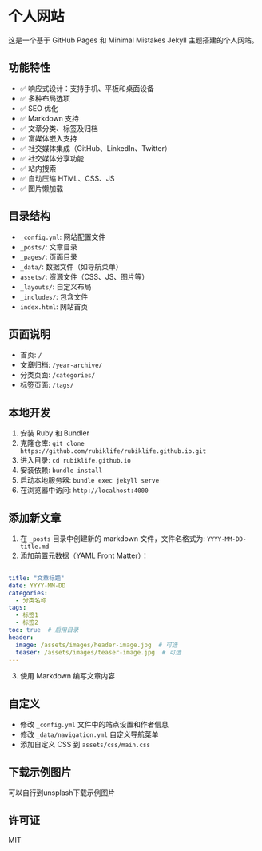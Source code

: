 # 个人网站

这是一个基于 GitHub Pages 和 Minimal Mistakes Jekyll 主题搭建的个人网站。

## 功能特性

- ✅ 响应式设计：支持手机、平板和桌面设备
- ✅ 多种布局选项
- ✅ SEO 优化
- ✅ Markdown 支持
- ✅ 文章分类、标签及归档
- ✅ 富媒体嵌入支持
- ✅ 社交媒体集成（GitHub、LinkedIn、Twitter）
- ✅ 社交媒体分享功能
- ✅ 站内搜索
- ✅ 自动压缩 HTML、CSS、JS
- ✅ 图片懒加载

## 目录结构

- `_config.yml`: 网站配置文件
- `_posts/`: 文章目录
- `_pages/`: 页面目录
- `_data/`: 数据文件（如导航菜单）
- `assets/`: 资源文件（CSS、JS、图片等）
- `_layouts/`: 自定义布局
- `_includes/`: 包含文件
- `index.html`: 网站首页

## 页面说明

- 首页: `/`
- 文章归档: `/year-archive/`
- 分类页面: `/categories/`
- 标签页面: `/tags/`

## 本地开发

1. 安装 Ruby 和 Bundler
2. 克隆仓库: `git clone https://github.com/rubiklife/rubiklife.github.io.git`
3. 进入目录: `cd rubiklife.github.io`
4. 安装依赖: `bundle install`
5. 启动本地服务器: `bundle exec jekyll serve`
6. 在浏览器中访问: `http://localhost:4000`

## 添加新文章

1. 在 `_posts` 目录中创建新的 markdown 文件，文件名格式为: `YYYY-MM-DD-title.md`
2. 添加前置元数据（YAML Front Matter）：

```yaml
---
title: "文章标题"
date: YYYY-MM-DD
categories:
  - 分类名称
tags:
  - 标签1
  - 标签2
toc: true  # 启用目录
header:
  image: /assets/images/header-image.jpg  # 可选
  teaser: /assets/images/teaser-image.jpg  # 可选
---
```

3. 使用 Markdown 编写文章内容

## 自定义

- 修改 `_config.yml` 文件中的站点设置和作者信息
- 修改 `_data/navigation.yml` 自定义导航菜单
- 添加自定义 CSS 到 `assets/css/main.css`

## 下载示例图片

可以自行到unsplash下载示例图片

## 许可证

MIT